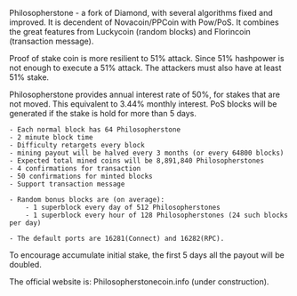 
Philosopherstone - a fork of Diamond, with several algorithms fixed and improved. It is decendent of Novacoin/PPCoin with Pow/PoS. It combines the great features from Luckycoin (random blocks) and Florincoin (transaction message). 

Proof of stake coin is more resilient to 51% attack. Since 51% hashpower is not enough to execute a 51% attack. The attackers must also have at least 51% stake.

Philosopherstone provides annual interest rate of 50%, for stakes that are not moved. This equivalent to 3.44% monthly interest. PoS blocks will be generated if the stake is hold for more than 5 days.

	- Each normal block has 64 Philosopherstone
	- 2 minute block time
	- Difficulty retargets every block 
	- mining payout will be halved every 3 months (or every 64800 blocks)
	- Expected total mined coins will be 8,891,840 Philosopherstones
	- 4 confirmations for transaction
	- 50 confirmations for minted blocks
	- Support transaction message

	- Random bonus blocks are (on average):
		- 1 superblock every day of 512 Philosopherstones 
		- 1 superblock every hour of 128 Philosopherstones (24 such blocks per day)

	- The default ports are 16281(Connect) and 16282(RPC).

To encourage accumulate initial stake, the first 5 days all the payout will be doubled.

The official website is: Philosopherstonecoin.info (under construction).
